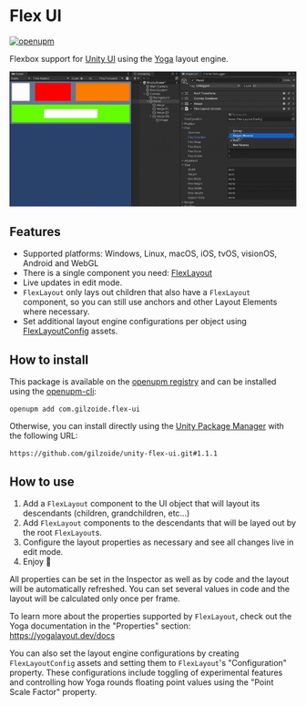 # Flex UI
[![openupm](https://img.shields.io/npm/v/com.gilzoide.flex-ui?label=openupm&registry_uri=https://package.openupm.com)](https://openupm.com/packages/com.gilzoide.flex-ui/)

Flexbox support for [Unity UI](https://docs.unity3d.com/Packages/com.unity.ugui@1.0/manual/index.html) using the [Yoga](https://yogalayout.dev/) layout engine.

![Flex Layout demo](Extras~/demo.gif)

## Features
- Supported platforms: Windows, Linux, macOS, iOS, tvOS, visionOS, Android and WebGL
- There is a single component you need: [FlexLayout](Runtime/FlexLayout.cs)
- Live updates in edit mode.
- `FlexLayout` only lays out children that also have a `FlexLayout` component, so you can still use anchors and other Layout Elements where necessary.
- Set additional layout engine configurations per object using [FlexLayoutConfig](Runtime/FlexLayoutConfig.cs) assets.


## How to install
This package is available on the [openupm registry](https://openupm.com/) and can be installed using the [openupm-cli](https://github.com/openupm/openupm-cli):
```
openupm add com.gilzoide.flex-ui
```

Otherwise, you can install directly using the [Unity Package Manager](https://docs.unity3d.com/Manual/upm-ui-giturl.html) with the following URL:
```
https://github.com/gilzoide/unity-flex-ui.git#1.1.1
```


## How to use
1. Add a `FlexLayout` component to the UI object that will layout its descendants (children, grandchildren, etc...)
2. Add `FlexLayout` components to the descendants that will be layed out by the root `FlexLayout`s.
3. Configure the layout properties as necessary and see all changes live in edit mode.
4. Enjoy 🍾

All properties can be set in the Inspector as well as by code and the layout will be automatically refreshed.
You can set several values in code and the layout will be calculated only once per frame.

To learn more about the properties supported by `FlexLayout`, check out the Yoga documentation in the "Properties" section: https://yogalayout.dev/docs

You can also set the layout engine configurations by creating `FlexLayoutConfig` assets and setting them to `FlexLayout`'s "Configuration" property.
These configurations include toggling of experimental features and controlling how Yoga rounds floating point values using the "Point Scale Factor" property.
